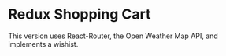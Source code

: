 # Redux Shopping Cart

This version uses React-Router, the Open Weather Map API, and implements a wishist.
